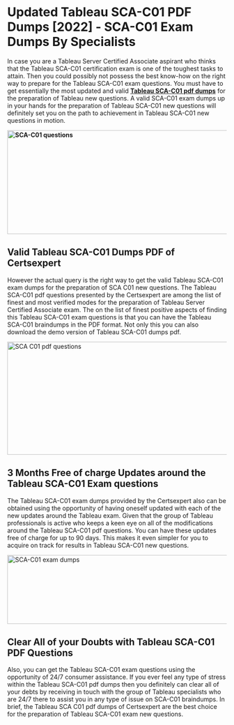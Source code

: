 <h1><strong>Updated Tableau SCA-C01 PDF Dumps [2022] - SCA-C01 Exam Dumps By Specialists&nbsp;</strong></h1>
<p><span style="font-weight: 400;">In case you are a Tableau Server Certified Associate aspirant who thinks that the Tableau SCA-C01 certification exam is one of the toughest tasks to attain. Then you could possibly not possess the best know-how on the right way to prepare for the Tableau SCA-C01 exam questions. You must have to get essentially the most updated and valid <strong><a href="https://www.certsexpert.com/SCA-C01-pdf-questions.html">Tableau SCA-C01 pdf dumps</a></strong> for the preparation of Tableau new questions. A valid  SCA-C01 exam dumps up in your hands for the preparation of Tableau SCA-C01 new questions will definitely set you on the path to achievement in Tableau SCA-C01 new questions in motion.</span></p>
<p><span style="font-weight: 400;"><strong><img style="display: block; margin-left: auto; margin-right: auto;" src="https://i.ibb.co/QXh983F/73475278-2429792180625311-4586132736837681152-n.jpg" alt="SCA-C01 questions" width="632" height="238" /></strong></span></p>
<h2><strong>Valid Tableau SCA-C01 Dumps PDF of Certsexpert</strong></h2>
<p><span style="font-weight: 400;">However the actual query is the right way to get the valid Tableau SCA-C01 exam dumps for the preparation of SCA C01 new questions. The Tableau SCA-C01 pdf questions presented by the Certsexpert are among the list of finest and most verified modes for the preparation of Tableau Server Certified Associate exam. The on the list of finest positive aspects of finding this Tableau SCA-C01 exam questions is that you can have the Tableau SCA-C01 braindumps in the PDF format. Not only this you can also download the demo version of Tableau SCA-C01 dumps pdf.</span></p>
<p><span style="font-weight: 400;"><img style="display: block; margin-left: auto; margin-right: auto;" src="https://i.ibb.co/Jd8hN2L/76714008-3182067705200142-8735104740007870464-n.jpg" alt="SCA C01 pdf questions" width="701" height="259" /></span></p>
<h2><strong>3 Months Free of charge Updates around the Tableau SCA-C01 Exam questions</strong></h2>
<p><span style="font-weight: 400;">The Tableau SCA-C01 exam dumps provided by the Certsexpert also can be obtained using the opportunity of having oneself updated with each of the new updates around the Tableau exam. Given that the group of Tableau professionals is active who keeps a keen eye on all of the modifications around the Tableau SCA-C01 pdf questions. You can have these updates free of charge for up to 90 days. This makes it even simpler for you to acquire on track for results in Tableau SCA-C01 new questions.</span></p>
<p><span style="font-weight: 400;"><a href="https://www.certsexpert.com/SCA-C01-pdf-questions.html"><img style="display: block; margin-left: auto; margin-right: auto;" src="https://i.ibb.co/TMnKrkJ/75398236-424489711531572-5064688549987614720-n.jpg" alt="SCA-C01 exam dumps" width="714" height="158" /></a></span></p>
<h2><strong>Clear All of your Doubts with Tableau SCA-C01 PDF Questions</strong></h2>
<p>Also, you can get the Tableau SCA-C01 exam questions using the opportunity of 24/7 consumer assistance. If you ever feel any type of stress within the Tableau SCA-C01 pdf dumps then you definitely can clear all of your debts by receiving in touch with the group of Tableau specialists who are 24/7 there to assist you in any type of issue on  SCA-C01 braindumps. In brief, the Tableau SCA C01 pdf dumps of Certsexpert are the best choice for the preparation of Tableau SCA-C01 exam new questions.</p>
